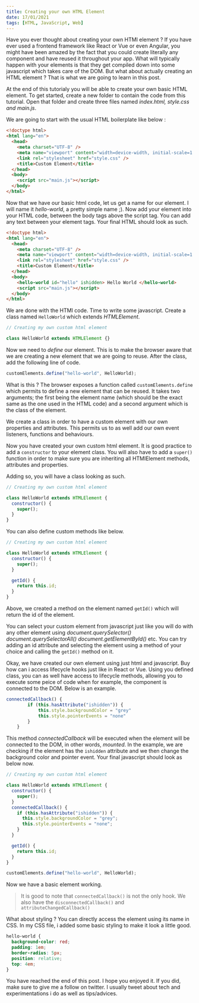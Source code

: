 ```yaml
---
title: Creating your own HTML Element
date: 17/01/2021
tags: [HTML, JavaScript, Web]
---
```


Have you ever thought about creating your own HTMl element ? If you have ever used a frontend framework like React or Vue or even Angular, you might have been amazed by the fact that you could create literally any component and have reused it throughout your app. What will typically happen with your elements is that they get compiled down into some javascript which takes care of the DOM.
But what about actually creating an HTML element ? That is what we are going to learn in this post.

At the end of this tutorialy you will be able to create your own basic HTML element.
To get started, create a new folder to contain the code from this tutorial.
Open that folder and create three files named _index.html, style.css and main.js_.

We are going to start with the usual HTML boilerplate like below :

```html
<!doctype html>
<html lang="en">
  <head>
    <meta charset="UTF-8" />
    <meta name="viewport" content="width=device-width, initial-scale=1.0" />
    <link rel="stylesheet" href="style.css" />
    <title>Custom Element</title>
  </head>
  <body>
    <script src="main.js"></script>
  </body>
</html>
```

Now that we have our basic html code, let us get a name for our element. I will name it _hello-world_, a pretty simple name ;). Now add your element into your HTML code, between the body tags above the script tag. You can add any text between your element tags. Your final HTML should look as such.

```html
<!doctype html>
<html lang="en">
  <head>
    <meta charset="UTF-8" />
    <meta name="viewport" content="width=device-width, initial-scale=1.0" />
    <link rel="stylesheet" href="style.css" />
    <title>Custom Element</title>
  </head>
  <body>
    <hello-world id="hello" ishidden> Hello World </hello-world>
    <script src="main.js"></script>
  </body>
</html>
```

We are done with the HTMl code. Time to write some javascript.
Create a class named `HelloWorld` which extends _HTMLElement_.

```js
// Creating my own custom html element

class HelloWorld extends HTMLElement {}
```

Now we need to _define_ our element. This is to make the browser aware that we are creating a new element that we are going to reuse.
After the class, add the following line of code.

```js
customElements.define("hello-world", HelloWorld);
```

What is this ?
The browser exposes a function called `customElements.define` which permits to define a new element that can be reused. It takes two arguments; the first being the element name (which should be the exact same as the one used in the HTML code) and a second argument which is the class of the element.

We create a class in order to have a custom element with our own properties and attributes. This permits us to as well add our own event listeners, functions and behaviours.

Now you have created your own custom html element.
It is good practice to add a `constructor` to your element class. You will also have to add a `super()` function in order to make sure you are inheriting all HTMlElement methods, attributes and properties.

Adding so, you will have a class looking as such.

```js
// Creating my own custom html element

class HelloWorld extends HTMLElement {
  constructor() {
    super();
  }
}
```

You can also define custom methods like below.

```js
// Creating my own custom html element

class HelloWorld extends HTMLElement {
  constructor() {
    super();
  }

  getId() {
    return this.id;
  }
}
```

Above, we created a method on the element named `getId()` which will return the id of the element.

You can select your custom element from javascript just like you will do with any other element using _document.querySelector()_ _document.querySelectorAll()_ _document.getElementById()_ etc. You can try adding an id attribute and selecting the element using a method of your choice and calling the `getId()` method on it.

Okay, we have created our own element using just html and javascript. Buy how can i access lifecycle hooks just like in React or Vue.
Using you defined class, you can as well have access to lifecycle methods, allowing you to execute some peice of code when for example, the component is connected to the DOM.
Below is an example.

```js
connectedCallback() {
        if (this.hasAttribute("ishidden")) {
            this.style.backgroundColor = "grey"
            this.style.pointerEvents = "none"
        }
    }
```

This method _connectedCallback_ will be executed when the element will be connected to the DOM, in other words, _mounted_. In the example, we are checking if the element has the `ishidden` attribute and we then change the background color and pointer event.
Your final javascript should look as below now.

```js
// Creating my own custom html element

class HelloWorld extends HTMLElement {
  constructor() {
    super();
  }
  connectedCallback() {
    if (this.hasAttribute("ishidden")) {
      this.style.backgroundColor = "grey";
      this.style.pointerEvents = "none";
    }
  }

  getId() {
    return this.id;
  }
}

customElements.define("hello-world", HelloWorld);
```

Now we have a basic element working.

> It is good to note that `connectedCallback()` is not the only hook. We also have the `disconnectedCallback()` and `attributeChangedCallback()`

What about styling ?
You can directly access the element using its name in CSS. In my CSS file, i added some basic styling to make it look a little good.

```css
hello-world {
  background-color: red;
  padding: 1em;
  border-radius: 5px;
  position: relative;
  top: 4em;
}
```

You have reached the end of this post. I hope you enjoyed it. If you did, make sure to give me a follow on twitter. I usually tweet about tech and experimentations i do as well as tips/advices.

